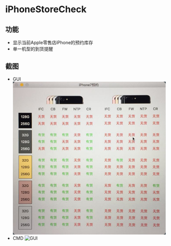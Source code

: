 # iPhoneStoreCheck
## 功能
* 显示当前Apple零售店iPhone的预约库存
* 单一机型的到货提醒
## 截图
* GUI
![GUI](https://raw.githubusercontent.com/Arrow-Li/iPhoneStoreCheck/master/iPhoneStore/iP7.jpg)
* CMD
![GUI](https://raw.githubusercontent.com/Arrow-Li/iPhoneStoreCheck/master/iPhoneStore/iPX.jpg)
